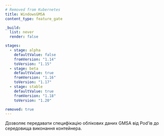```yaml
---
# Removed from Kubernetes
title: WindowsGMSA
content_type: feature_gate

_build:
  list: never
  render: false

stages:
  - stage: alpha 
    defaultValue: false
    fromVersion: "1.14"
    toVersion: "1.15"
  - stage: beta 
    defaultValue: true
    fromVersion: "1.16"
    toVersion: "1.17"
  - stage: stable
    defaultValue: true
    fromVersion: "1.18"
    toVersion: "1.20"

removed: true
---
```

Дозволяє передавати специфікацію облікових даних GMSA від Podʼів до середовища виконання контейнера.
